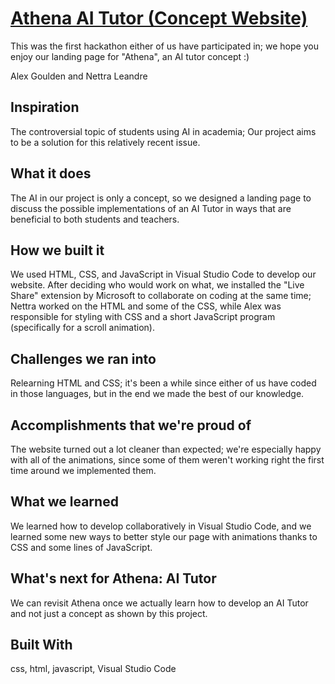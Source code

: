 # [Athena AI Tutor (Concept Website)](https://amgoulden.github.io/Athena-AI-Tutor-Concept-Website/)
This was the first hackathon either of us have participated in; we hope you enjoy our landing page for "Athena", an AI tutor concept :)

Alex Goulden and Nettra Leandre

## Inspiration
The controversial topic of students using AI in academia; Our project aims to be a solution for this relatively recent issue.

## What it does
The AI in our project is only a concept, so we designed a landing page to discuss the possible implementations of an AI Tutor in ways that are beneficial to both students and teachers.

## How we built it
We used HTML, CSS, and JavaScript in Visual Studio Code to develop our website. After deciding who would work on what, we installed the "Live Share" extension by Microsoft to collaborate on coding at the same time; Nettra worked on the HTML and some of the CSS, while Alex was responsible for styling with CSS and a short JavaScript program (specifically for a scroll animation).

## Challenges we ran into
Relearning HTML and CSS; it's been a while since either of us have coded in those languages, but in the end we made the best of our knowledge.

## Accomplishments that we're proud of
The website turned out a lot cleaner than expected; we're especially happy with all of the animations, since some of them weren't working right the first time around we implemented them.

## What we learned
We learned how to develop collaboratively in Visual Studio Code, and we learned some new ways to better style our page with animations thanks to CSS and some lines of JavaScript.

## What's next for Athena: AI Tutor
We can revisit Athena once we actually learn how to develop an AI Tutor and not just a concept as shown by this project.

## Built With
css, html, javascript, Visual Studio Code
